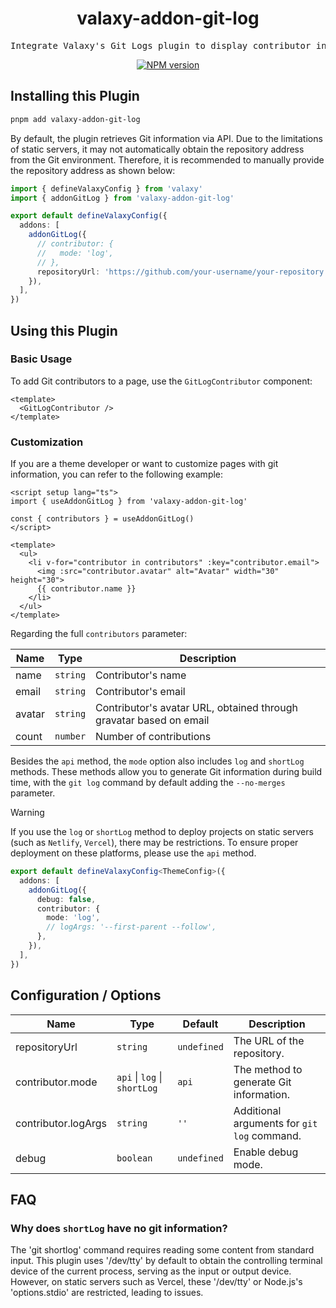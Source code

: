 <h1 align="center">valaxy-addon-git-log</h1>

<pre align="center">
Integrate Valaxy's Git Logs plugin to display contributor information
</pre>

<p align="center">
<a href="https://www.npmjs.com/package/valaxy-addon-git-log" rel="nofollow"><img src="https://img.shields.io/npm/v/valaxy-addon-git-log?color=0078E7" alt="NPM version"></a>
</p>

## Installing this Plugin

```bash
pnpm add valaxy-addon-git-log
```

By default, the plugin retrieves Git information via API. Due to the limitations of static servers, it may not automatically obtain the repository address from the Git environment. Therefore, it is recommended to manually provide the repository address as shown below:

```ts
import { defineValaxyConfig } from 'valaxy'
import { addonGitLog } from 'valaxy-addon-git-log'

export default defineValaxyConfig({
  addons: [
    addonGitLog({
      // contributor: {
      //   mode: 'log',
      // },
      repositoryUrl: 'https://github.com/your-username/your-repository.git',
    }),
  ],
})
```

## Using this Plugin

### Basic Usage

To add Git contributors to a page, use the `GitLogContributor` component:

```vue
<template>
  <GitLogContributor />
</template>
```

### Customization

If you are a theme developer or want to customize pages with git information, you can refer to the following example:

```vue
<script setup lang="ts">
import { useAddonGitLog } from 'valaxy-addon-git-log'

const { contributors } = useAddonGitLog()
</script>

<template>
  <ul>
    <li v-for="contributor in contributors" :key="contributor.email">
      <img :src="contributor.avatar" alt="Avatar" width="30" height="30">
      {{ contributor.name }}
    </li>
  </ul>
</template>
```

Regarding the full `contributors` parameter:

| Name | Type | Description |
| ---- | ---- | ---- |
| name | `string` | Contributor's name |
| email | `string` | Contributor's email |
| avatar | `string` | Contributor's avatar URL, obtained through gravatar based on email |
| count | `number` | Number of contributions |

Besides the `api` method, the `mode` option also includes `log` and `shortLog` methods. These methods allow you to generate Git information during build time, with the `git log` command by default adding the `--no-merges` parameter.

> [!WARNING]
> If you use the `log` or `shortLog` method to deploy projects on static servers (such as `Netlify`, `Vercel`), there may be restrictions. To ensure proper deployment on these platforms, please use the `api` method.

```ts
export default defineValaxyConfig<ThemeConfig>({
  addons: [
    addonGitLog({
      debug: false,
      contributor: {
        mode: 'log',
        // logArgs: '--first-parent --follow',
      },
    }),
  ],
})
```

## Configuration / Options

| Name | Type | Default | Description |
| ---- | ---- | ---- | ---- |
| repositoryUrl | `string` | `undefined` | The URL of the repository. |
| contributor.mode | `api` \| `log` \| `shortLog` | `api` | The method to generate Git information. |
| contributor.logArgs | `string` | `''` | Additional arguments for `git log` command. |
| debug | `boolean` | `undefined` | Enable debug mode. |

## FAQ

### Why does `shortLog` have no git information?

The 'git shortlog' command requires reading some content from standard input. This plugin uses '/dev/tty' by default to obtain the controlling terminal device of the current process, serving as the input or output device. However, on static servers such as Vercel, these '/dev/tty' or Node.js's 'options.stdio' are restricted, leading to issues.
